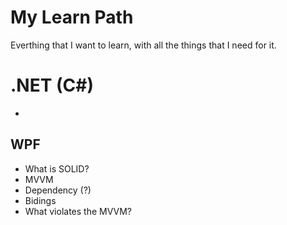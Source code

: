 # My Learn Path
Everthing that I want to learn, with all the things that I need for it. 

# .NET (C#)
* 

## WPF
* What is SOLID?
* MVVM
* Dependency (?)
* Bidings
* What violates the MVVM?

